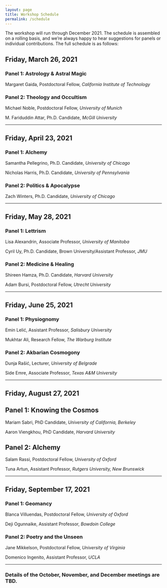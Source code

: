 ```yaml
---
layout: page
title: Workshop Schedule
permalink: /schedule
---
```


The workshop will run through December 2021. The schedule is assembled on a rolling basis, and we’re always happy to hear suggestions for panels or individual contributions. The full schedule is as follows:

## Friday, March 26, 2021

### Panel 1: Astrology & Astral Magic

Margaret Gaida, Postdoctoral Fellow, *California Institute of Technology*

### Panel 2: Theology and Occultism

Michael Noble, Postdoctoral Fellow, *University of Munich*

M. Fariduddin Attar, Ph.D. Candidate, *McGill University*

***

## Friday, April 23, 2021

### Panel 1: Alchemy

Samantha Pellegrino, Ph.D. Candidate, *University of Chicago*

Nicholas Harris, Ph.D. Candidate, *University of Pennsylvania*

### Panel 2: Politics & Apocalypse

Zach Winters, Ph.D. Candidate, *University of Chicago*

***

## Friday, May 28, 2021

### Panel 1: Lettrism

Lisa Alexandrin, Associate Professor, *University of Manitoba*

Cyril Uy, Ph.D. Candidate, Brown University/Assistant Professor, *JMU*

### Panel 2: Medicine & Healing

Shireen Hamza, Ph.D. Candidate, *Harvard University*

Adam Bursi, Postdoctoral Fellow, *Utrecht University*

***

## Friday, June 25, 2021

### Panel 1: Physiognomy

Emin Lelić, Assistant Professor, *Salisbury University*

Mukhtar Ali, Research Fellow, *The Warburg Institute*

### Panel 2: Akbarian Cosmogony

Dunja Rašić, Lecturer, *University of Belgrade*

Side Emre, Associate Professor, *Texas A&M University*

***

## Friday, August 27, 2021

## Panel 1: Knowing the Cosmos

Mariam Sabri, PhD Candidate, *University of California, Berkeley*

Aaron Viengkhou, PhD Candidate, *Harvard University*

## Panel 2: Alchemy

Salam Rassi, Postdoctoral Fellow, *University of Oxford*

Tuna Artun, Assistant Professor, *Rutgers University, New Brunswick*

***

## Friday, September 17, 2021

### Panel 1: Geomancy

Blanca Villuendas, Postdoctoral Fellow, *University of Oxford*

Deji Ogunnaike, Assistant Professor, *Bowdoin College*

### Panel 2: Poetry and the Unseen

Jane Mikkelson, Postdoctoral Fellow, *University of Virginia*

Domenico Ingenito, Assistant Professor, *UCLA*

***

### Details of the October, November, and December meetings are TBD.

